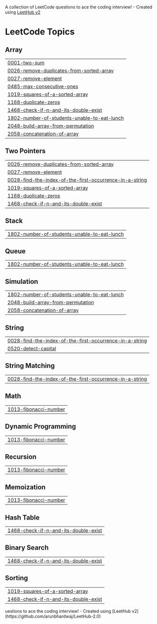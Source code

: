 A collection of LeetCode questions to ace the coding interview! - Created using [LeetHub v2](https://github.com/arunbhardwaj/LeetHub-2.0)
<!---LeetCode Topics Start-->
# LeetCode Topics
## Array
|  |
| ------- |
| [0001-two-sum](https://github.com/sidharth756/LeetCode/tree/master/0001-two-sum) |
| [0026-remove-duplicates-from-sorted-array](https://github.com/sidharth756/LeetCode/tree/master/0026-remove-duplicates-from-sorted-array) |
| [0027-remove-element](https://github.com/sidharth756/LeetCode/tree/master/0027-remove-element) |
| [0485-max-consecutive-ones](https://github.com/sidharth756/LeetCode/tree/master/0485-max-consecutive-ones) |
| [1019-squares-of-a-sorted-array](https://github.com/sidharth756/LeetCode/tree/master/1019-squares-of-a-sorted-array) |
| [1168-duplicate-zeros](https://github.com/sidharth756/LeetCode/tree/master/1168-duplicate-zeros) |
| [1468-check-if-n-and-its-double-exist](https://github.com/sidharth756/LeetCode/tree/master/1468-check-if-n-and-its-double-exist) |
| [1802-number-of-students-unable-to-eat-lunch](https://github.com/sidharth756/LeetCode/tree/master/1802-number-of-students-unable-to-eat-lunch) |
| [2048-build-array-from-permutation](https://github.com/sidharth756/LeetCode/tree/master/2048-build-array-from-permutation) |
| [2058-concatenation-of-array](https://github.com/sidharth756/LeetCode/tree/master/2058-concatenation-of-array) |
## Two Pointers
|  |
| ------- |
| [0026-remove-duplicates-from-sorted-array](https://github.com/sidharth756/LeetCode/tree/master/0026-remove-duplicates-from-sorted-array) |
| [0027-remove-element](https://github.com/sidharth756/LeetCode/tree/master/0027-remove-element) |
| [0028-find-the-index-of-the-first-occurrence-in-a-string](https://github.com/sidharth756/LeetCode/tree/master/0028-find-the-index-of-the-first-occurrence-in-a-string) |
| [1019-squares-of-a-sorted-array](https://github.com/sidharth756/LeetCode/tree/master/1019-squares-of-a-sorted-array) |
| [1168-duplicate-zeros](https://github.com/sidharth756/LeetCode/tree/master/1168-duplicate-zeros) |
| [1468-check-if-n-and-its-double-exist](https://github.com/sidharth756/LeetCode/tree/master/1468-check-if-n-and-its-double-exist) |
## Stack
|  |
| ------- |
| [1802-number-of-students-unable-to-eat-lunch](https://github.com/sidharth756/LeetCode/tree/master/1802-number-of-students-unable-to-eat-lunch) |
## Queue
|  |
| ------- |
| [1802-number-of-students-unable-to-eat-lunch](https://github.com/sidharth756/LeetCode/tree/master/1802-number-of-students-unable-to-eat-lunch) |
## Simulation
|  |
| ------- |
| [1802-number-of-students-unable-to-eat-lunch](https://github.com/sidharth756/LeetCode/tree/master/1802-number-of-students-unable-to-eat-lunch) |
| [2048-build-array-from-permutation](https://github.com/sidharth756/LeetCode/tree/master/2048-build-array-from-permutation) |
| [2058-concatenation-of-array](https://github.com/sidharth756/LeetCode/tree/master/2058-concatenation-of-array) |
## String
|  |
| ------- |
| [0028-find-the-index-of-the-first-occurrence-in-a-string](https://github.com/sidharth756/LeetCode/tree/master/0028-find-the-index-of-the-first-occurrence-in-a-string) |
| [0520-detect-capital](https://github.com/sidharth756/LeetCode/tree/master/0520-detect-capital) |
## String Matching
|  |
| ------- |
| [0028-find-the-index-of-the-first-occurrence-in-a-string](https://github.com/sidharth756/LeetCode/tree/master/0028-find-the-index-of-the-first-occurrence-in-a-string) |
## Math
|  |
| ------- |
| [1013-fibonacci-number](https://github.com/sidharth756/LeetCode/tree/master/1013-fibonacci-number) |
## Dynamic Programming
|  |
| ------- |
| [1013-fibonacci-number](https://github.com/sidharth756/LeetCode/tree/master/1013-fibonacci-number) |
## Recursion
|  |
| ------- |
| [1013-fibonacci-number](https://github.com/sidharth756/LeetCode/tree/master/1013-fibonacci-number) |
## Memoization
|  |
| ------- |
| [1013-fibonacci-number](https://github.com/sidharth756/LeetCode/tree/master/1013-fibonacci-number) |
## Hash Table
|  |
| ------- |
| [1468-check-if-n-and-its-double-exist](https://github.com/sidharth756/LeetCode/tree/master/1468-check-if-n-and-its-double-exist) |
## Binary Search
|  |
| ------- |
| [1468-check-if-n-and-its-double-exist](https://github.com/sidharth756/LeetCode/tree/master/1468-check-if-n-and-its-double-exist) |
## Sorting
|  |
| ------- |
| [1019-squares-of-a-sorted-array](https://github.com/sidharth756/LeetCode/tree/master/1019-squares-of-a-sorted-array) |
| [1468-check-if-n-and-its-double-exist](https://github.com/sidharth756/LeetCode/tree/master/1468-check-if-n-and-its-double-exist) |
<!---LeetCode Topics End-->uestions to ace the coding interview! - Created using [LeetHub v2](https://github.com/arunbhardwaj/LeetHub-2.0)
<!---LeetCode Topics Start-->
